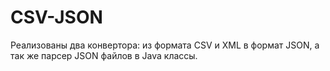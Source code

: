 # CSV-JSON

Реализованы два конвертора: из формата CSV и XML в формат JSON, а так же парсер JSON файлов в Java классы.
